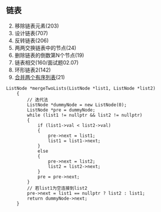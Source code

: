 ## 链表
 
2. 移除链表元素(203)
3. 设计链表(707)
4. 反转链表(206)
5. 两两交换链表中的节点(24)
6. 删除链表的倒数第N个节点(19)
7. 链表相交(160/面试题02.07)
8. 环形链表2(142)
9. [合并两个有序列表](https://leetcode.cn/problems/merge-two-sorted-lists/solutions/226408/he-bing-liang-ge-you-xu-lian-biao-by-leetcode-solu/)(21)
```
ListNode *mergeTwoLists(ListNode *list1, ListNode *list2)
    {
        // 迭代法
        ListNode *dummyNode = new ListNode(0);
        ListNode *pre = dummyNode;
        while (list1 != nullptr && list2 != nullptr)
        {
            if (list1->val < list2->val)
            {
                pre->next = list1;
                list1 = list1->next;
            }
            else
            {
                pre->next = list2;
                list2 = list2->next;
            }
            pre = pre->next;
        }
        // 若list1为空连接到list2
        pre->next = list1 == nullptr ? list2 : list1;
        return dummyNode->next;
    }
```
